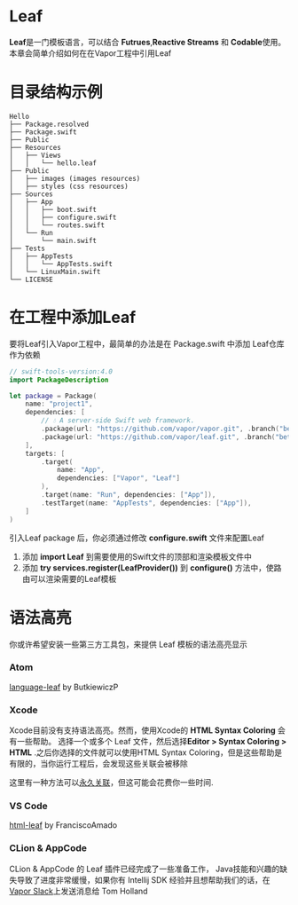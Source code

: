 # Leaf

**Leaf**是一门模板语言，可以结合 **Futrues**,**Reactive Streams** 和 **Codable**使用。本章会简单介绍如何在在Vapor工程中引用Leaf

# 目录结构示例

~~~
Hello
├── Package.resolved
├── Package.swift
├── Public
├── Resources
│   ├── Views
│   │   └── hello.leaf
├── Public
│   ├── images (images resources)
│   ├── styles (css resources)
├── Sources
│   ├── App
│   │   ├── boot.swift
│   │   ├── configure.swift
│   │   └── routes.swift
│   └── Run
│       └── main.swift
├── Tests
│   ├── AppTests
│   │   └── AppTests.swift
│   └── LinuxMain.swift
└── LICENSE
~~~

# 在工程中添加Leaf

要将Leaf引入Vapor工程中，最简单的办法是在 Package.swift 中添加 Leaf仓库作为依赖

~~~swift
// swift-tools-version:4.0
import PackageDescription

let package = Package(
    name: "project1",
    dependencies: [
        // 💧 A server-side Swift web framework.
        .package(url: "https://github.com/vapor/vapor.git", .branch("beta")),
        .package(url: "https://github.com/vapor/leaf.git", .branch("beta")),
    ],
    targets: [
        .target(
            name: "App",
            dependencies: ["Vapor", "Leaf"]
        ),
        .target(name: "Run", dependencies: ["App"]),
        .testTarget(name: "AppTests", dependencies: ["App"]),
    ]
)

~~~

引入Leaf package 后，你必须通过修改 **configure.swift** 文件来配置Leaf

1. 添加 **import Leaf** 到需要使用的Swift文件的顶部和渲染模板文件中
2. 添加 **try services.register(LeafProvider())** 到 **configure()** 方法中，使路由可以渲染需要的Leaf模板

# 语法高亮

你或许希望安装一些第三方工具包，来提供 Leaf 模板的语法高亮显示

### Atom

[language-leaf](https://atom.io/packages/language-leaf) by ButkiewiczP

### Xcode

Xcode目前没有支持语法高亮。然而，使用Xcode的 **HTML Syntax Coloring** 会有一些帮助。 选择一个或多个 Leaf 文件，然后选择**Editor > Syntax Coloring > HTML** .之后你选择的文件就可以使用HTML Syntax Coloring，但是这些帮助是有限的，当你运行工程后，会发现这些关联会被移除


这里有一种方法可以[永久关联](https://stackoverflow.com/questions/9050035/how-to-make-xcode-recognize-a-custom-file-extension-as-objective-c-for-syntax-hi)，但这可能会花费你一些时间.

### VS Code

[html-leaf](https://marketplace.visualstudio.com/items?itemName=Francisco.html-leaf) by FranciscoAmado

### CLion & AppCode

CLion & AppCode 的 Leaf 插件已经完成了一些准备工作， Java技能和兴趣的缺失导致了进度非常缓慢，如果你有 Intellij SDK 经验并且想帮助我们的话，在 [Vapor Slack](https://vapor.team)上发送消息给 Tom Holland 